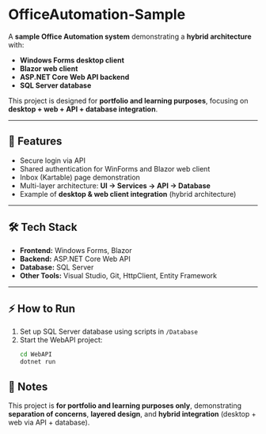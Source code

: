 # OfficeAutomation-Sample

A **sample Office Automation system** demonstrating a **hybrid architecture** with:  
- **Windows Forms desktop client**  
- **Blazor web client**  
- **ASP.NET Core Web API backend**  
- **SQL Server database**  

This project is designed for **portfolio and learning purposes**, focusing on **desktop + web + API + database integration**.

---

## 🚀 Features

- Secure login via API  
- Shared authentication for WinForms and Blazor web client  
- Inbox (Kartable) page demonstration  
- Multi-layer architecture: **UI → Services → API → Database**  
- Example of **desktop & web client integration** (hybrid architecture)

---

## 🛠️ Tech Stack

- **Frontend:** Windows Forms, Blazor  
- **Backend:** ASP.NET Core Web API  
- **Database:** SQL Server  
- **Other Tools:** Visual Studio, Git, HttpClient, Entity Framework  

---

## ⚡ How to Run

1. Set up SQL Server database using scripts in `/Database`  
2. Start the WebAPI project:
   ```bash
   cd WebAPI
   dotnet run

## 📝 Notes

This project is **for portfolio and learning purposes only**, demonstrating **separation of concerns**, **layered design**, and **hybrid integration** (desktop + web via API + database).
